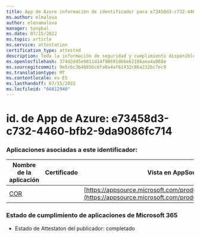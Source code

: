 ```yaml
---
title: App de Azure información de identificador para e73458d3-c732-4460-bfb2-9da9086fc714
ms.author: elmalova
author: elenamalova
manager: tonybal
ms.date: 07/15/2022
ms.topic: article
ms.service: attestation
certification_type: attested
description: Toda la información de seguridad y cumplimiento disponible para e73458d3-c732-4460-bfb2-9da9086fc714.
ms.openlocfilehash: 374d2d45e9811d14f98691d66e62186aea4a068e
ms.sourcegitcommit: 9e5c6c3b4885bc6fa0a4af61432c86a232bc7ec9
ms.translationtype: MT
ms.contentlocale: es-ES
ms.lasthandoff: 07/15/2022
ms.locfileid: "66812940"
---
```

# <a name="azure-app-id-e73458d3-c732-4460-bfb2-9da9086fc714"></a>id. de App de Azure: e73458d3-c732-4460-bfb2-9da9086fc714


### <a name="apps-associated-with-this-id"></a>Aplicaciones asociadas a este identificador:
| **Nombre de la aplicación** | **Certificado** | **Vista en AppSource** |
|--------------|---------------|-----------------------|
| [COR](../forward/WA200004235.md) |  | [https://appsource.microsoft.com/product/office/WA200004235](https://appsource.microsoft.com/product/office/WA200004235) |

### <a name="microsoft-365-app-compliance-status"></a>Estado de cumplimiento de aplicaciones de Microsoft 365
- Estado de Attestaton del publicador: completado
